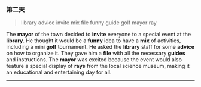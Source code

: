 ### 第二天

> library advice invite mix file funny guide golf mayor ray

The **mayor** of the town decided to **invite** everyone to a special event at the **library**. He thought it would be a **funny** idea to have a **mix** of activities, including a mini **golf** tournament. He asked the **library** staff for some **advice** on how to organize it. They gave him a **file** with all the necessary **guides** and instructions. The **mayor** was excited because the event would also feature a special display of **rays** from the local science museum, making it an educational and entertaining day for all.

---
